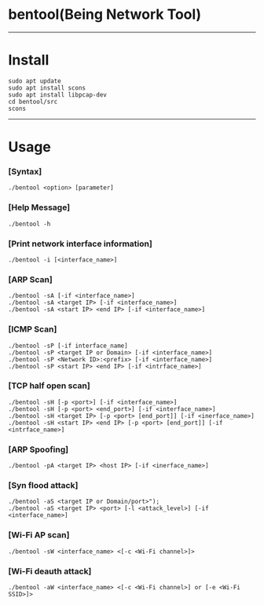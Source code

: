 # bentool(Being Network Tool)

---

# Install
```
sudo apt update
sudo apt install scons
sudo apt install libpcap-dev
cd bentool/src
scons
```

---

# Usage
### [Syntax]
```
./bentool <option> [parameter]
```

### [Help Message]
```
./bentool -h
```

### [Print network interface information]
```
./bentool -i [<interface_name>]
```
    
### [ARP Scan]
```
./bentool -sA [-if <interface_name>]
./bentool -sA <target IP> [-if <interface_name>]
./bentool -sA <start IP> <end IP> [-if <interface_name>]
```

### [ICMP Scan]
```
./bentool -sP [-if interface_name]
./bentool -sP <target IP or Domain> [-if <interface_name>]
./bentool -sP <Network ID>:<prefix> [-if <interface_name>]
./bentool -sP <start IP> <end IP> [-if <intrface_name>]
```

### [TCP half open scan]
```
./bentool -sH [-p <port>] [-if <interface_name>]
./bentool -sH [-p <port> <end_port>] [-if <interface_name>]
./bentool -sH <target IP> [-p <port> [end_port]] [-if <inerface_name>]
./bentool -sH <start IP> <end IP> [-p <port> [end_port]] [-if <intrface_name>]
```

### [ARP Spoofing]
```
./bentool -pA <target IP> <host IP> [-if <inerface_name>]
```

### [Syn flood attack]
```
./bentool -aS <target IP or Domain/port>");
./bentool -aS <target IP> <port> [-l <attack_level>] [-if <interface_name>]
```

### [Wi-Fi AP scan]
```
./bentool -sW <interface_name> <[-c <Wi-Fi channel>]>
```

### [Wi-Fi deauth attack]
```
./bentool -aW <interface_name> <[-c <Wi-Fi channel>] or [-e <Wi-Fi SSID>]> 
```
